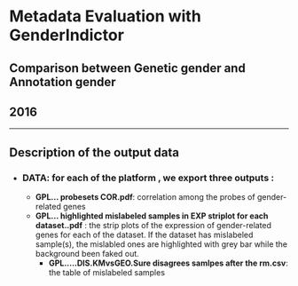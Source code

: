 # Metadata Evaluation with GenderIndictor
## Comparison between Genetic gender and Annotation gender
## 2016
---

## Description of the output data
* ### DATA: for each of the platform , we export three outputs :
    * **GPL... probesets COR.pdf**: correlation among the probes of gender-related genes 
    * **GPL... highlighted mislabeled samples in EXP striplot for each dataset..pdf** : the strip plots of the expression of gender-related genes for each of the dataset. If the dataset has mislabeled sample(s), the mislabled ones are highlighted with grey bar while the background been faked out. 
        * **GPL.....DIS.KMvsGEO.Sure disagrees samlpes after the rm.csv**: the table of mislabeled samples  
    
